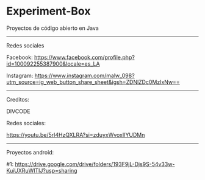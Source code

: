 # Experiment-Box
Proyectos de código abierto en Java

___________________________________________________________________

Redes sociales

Facebook: https://www.facebook.com/profile.php?id=100092255387900&locale=es_LA

Instagram: https://www.instagram.com/malw_098?utm_source=ig_web_button_share_sheet&igsh=ZDNlZDc0MzIxNw==

___________________________________________________________________

Creditos:

DIVCODE

Redes sociales:

https://youtu.be/5rl4HzQXLRA?si=zduyxWvoxIIYUDMn

___________________________________________________________________

Proyectos android:

#1: https://drive.google.com/drive/folders/193F9jL-Djs9S-54v33w-KuiUXRuWlTIJ?usp=sharing
